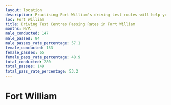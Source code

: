 ```yaml
---
layout: location
description: Practising Fort William's driving test routes will help you become more confident in your gear-changing abilities.
loc: Fort William
title: Driving Test Centres Passing Rates in Fort William
months: N/A
male_conducted: 147
male_passes: 84
male_passes_rate_percentage: 57.1
female_conducted: 133
female_passes: 65
female_pass_rate_percentage: 48.9
total_conducted: 280
total_passes: 149
total_pass_rate_percentage: 53.2
---
```


# Fort William
